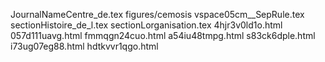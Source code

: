 JournalNameCentre_de.tex
figures/cemosis
vspace05cm__SepRule.tex
sectionHistoire_de_l.tex
sectionLorganisation.tex
4hjr3v0ld1o.html
057d111uavg.html
fmmqgn24cuo.html
a54iu48tmpg.html
s83ck6dple.html
i73ug07eg88.html
hdtkvvr1qgo.html